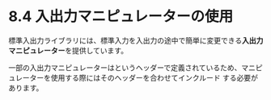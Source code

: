 # 8.4 入出力マニピュレーターの使用
標準入出力ライブラリには、標準入力を入出力の途中で簡単に変更できる**入出力マニピュレーター**を提供しています。

一部の入出力マニピュレーターは<iomanip>というヘッダーで定義されているため、マニピュレーターを使用する際にはそのヘッダーを合わせてインクルード
する必要があります。